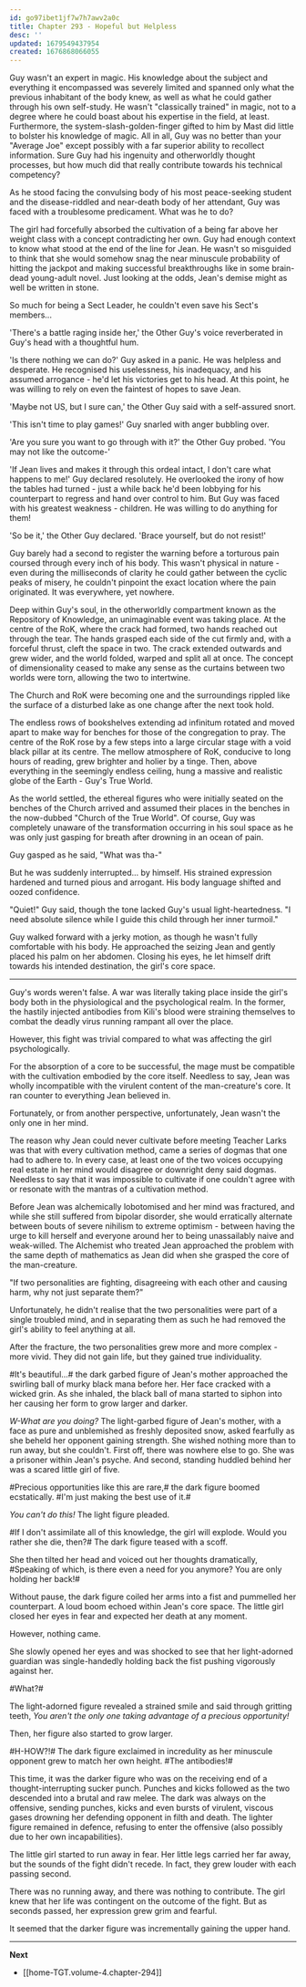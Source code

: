 ```yaml
---
id: go97ibet1jf7w7h7awv2a0c
title: Chapter 293 - Hopeful but Helpless
desc: ''
updated: 1679549437954
created: 1676868066055
---
```


Guy wasn't an expert in magic. His knowledge about the subject and everything it encompassed was severely limited and spanned only what the previous inhabitant of the body knew, as well as what he could gather through his own self-study. He wasn't "classically trained" in magic, not to a degree where he could boast about his expertise in the field, at least. Furthermore, the system-slash-golden-finger gifted to him by Mast did little to bolster his knowledge of magic. All in all, Guy was no better than your "Average Joe" except possibly with a far superior ability to recollect information. Sure Guy had his ingenuity and otherworldly thought processes, but how much did that really contribute towards his technical competency?

As he stood facing the convulsing body of his most peace-seeking student and the disease-riddled and near-death body of her attendant, Guy was faced with a troublesome predicament. What was he to do?

The girl had forcefully absorbed the cultivation of a being far above her weight class with a concept contradicting her own. Guy had enough context to know what stood at the end of the line for Jean. He wasn't so misguided to think that she would somehow snag the near minuscule probability of hitting the jackpot and making successful breakthroughs like in some brain-dead young-adult novel. Just looking at the odds, Jean's demise might as well be written in stone.

So much for being a Sect Leader, he couldn't even save his Sect's members...

'There's a battle raging inside her,' the Other Guy's voice reverberated in Guy's head with a thoughtful hum.

'Is there nothing we can do?' Guy asked in a panic. He was helpless and desperate. He recognised his uselessness, his inadequacy, and his assumed arrogance - he'd let his victories get to his head. At this point, he was willing to rely on even the faintest of hopes to save Jean.

'Maybe not US, but I sure can,' the Other Guy said with a self-assured snort.

'This isn't time to play games!' Guy snarled with anger bubbling over.

'Are you sure you want to go through with it?' the Other Guy probed. 'You may not like the outcome-'

'If Jean lives and makes it through this ordeal intact, I don't care what happens to me!' Guy declared resolutely. He overlooked the irony of how the tables had turned - just a while back he'd been lobbying for his counterpart to regress and hand over control to him. But Guy was faced with his greatest weakness - children. He was willing to do anything for them!

'So be it,' the Other Guy declared. 'Brace yourself, but do not resist!'

Guy barely had a second to register the warning before a torturous pain coursed through every inch of his body. This wasn't physical in nature - even during the milliseconds of clarity he could gather between the cyclic peaks of misery, he couldn't pinpoint the exact location where the pain originated. It was everywhere, yet nowhere.

Deep within Guy's soul, in the otherworldly compartment known as the Repository of Knowledge, an unimaginable event was taking place. At the centre of the RoK, where the crack had formed, two hands reached out through the tear. The hands grasped each side of the cut firmly and, with a forceful thrust, cleft the space in two. The crack extended outwards and grew wider, and the world folded, warped and split all at once. The concept of dimensionality ceased to make any sense as the curtains between two worlds were torn, allowing the two to intertwine.

The Church and RoK were becoming one and the surroundings rippled like the surface of a disturbed lake as one change after the next took hold.

The endless rows of bookshelves extending ad infinitum rotated and moved apart to make way for benches for those of the congregation to pray. The centre of the RoK rose by a few steps into a large circular stage with a void black pillar at its centre. The mellow atmosphere of RoK, conducive to long hours of reading, grew brighter and holier by a tinge. Then, above everything in the seemingly endless ceiling, hung a massive and realistic globe of the Earth - Guy's True World.

As the world settled, the ethereal figures who were initially seated on the benches of the Church arrived and assumed their places in the benches in the now-dubbed "Church of the True World". Of course, Guy was completely unaware of the transformation occurring in his soul space as he was only just gasping for breath after drowning in an ocean of pain.

Guy gasped as he said, "What was tha-"

But he was suddenly interrupted... by himself. His strained expression hardened and turned pious and arrogant. His body language shifted and oozed confidence.

"Quiet!" Guy said, though the tone lacked Guy's usual light-heartedness. "I need absolute silence while I guide this child through her inner turmoil."

Guy walked forward with a jerky motion, as though he wasn't fully comfortable with his body. He approached the seizing Jean and gently placed his palm on her abdomen. Closing his eyes, he let himself drift towards his intended destination, the girl's core space.

____

Guy's words weren't false. A war was literally taking place inside the girl's body both in the physiological and the psychological realm. In the former, the hastily injected antibodies from Kili's blood were straining themselves to combat the deadly virus running rampant all over the place.

However, this fight was trivial compared to what was affecting the girl psychologically.

For the absorption of a core to be successful, the mage must be compatible with the cultivation embodied by the core itself. Needless to say, Jean was wholly incompatible with the virulent content of the man-creature's core. It ran counter to everything Jean believed in.

Fortunately, or from another perspective, unfortunately, Jean wasn't the only one in her mind.

The reason why Jean could never cultivate before meeting Teacher Larks was that with every cultivation method, came a series of dogmas that one had to adhere to. In every case, at least one of the two voices occupying real estate in her mind would disagree or downright deny said dogmas. Needless to say that it was impossible to cultivate if one couldn't agree with or resonate with the mantras of a cultivation method.

Before Jean was alchemically lobotomised and her mind was fractured, and while she still suffered from bipolar disorder, she would erratically alternate between bouts of severe nihilism to extreme optimism - between having the urge to kill herself and everyone around her to being unassailably naive and weak-willed. The Alchemist who treated Jean approached the problem with the same depth of mathematics as Jean did when she grasped the core of the man-creature.

"If two personalities are fighting, disagreeing with each other and causing harm, why not just separate them?"

Unfortunately, he didn't realise that the two personalities were part of a single troubled mind, and in separating them as such he had removed the girl's ability to feel anything at all.

After the fracture, the two personalities grew more and more complex - more vivid. They did not gain life, but they gained true individuality.

#It's beautiful...# the dark garbed figure of Jean's mother approached the swirling ball of murky black mana before her. Her face cracked with a wicked grin. As she inhaled, the black ball of mana started to siphon into her causing her form to grow larger and darker.

*W-What are you doing?* The light-garbed figure of Jean's mother, with a face as pure and unblemished as freshly deposited snow, asked fearfully as she beheld her opponent gaining strength. She wished nothing more than to run away, but she couldn't. First off, there was nowhere else to go. She was a prisoner within Jean's psyche. And second, standing huddled behind her was a scared little girl of five.

#Precious opportunities like this are rare,# the dark figure boomed ecstatically. #I'm just making the best use of it.#

*You can't do this!* The light figure pleaded.

#If I don't assimilate all of this knowledge, the girl will explode. Would you rather she die, then?# The dark figure teased with a scoff.

She then tilted her head and voiced out her thoughts dramatically, #Speaking of which, is there even a need for you anymore? You are only holding her back!#

Without pause, the dark figure coiled her arms into a fist and pummelled her counterpart. A loud boom echoed within Jean's core space. The little girl closed her eyes in fear and expected her death at any moment.

However, nothing came.

She slowly opened her eyes and was shocked to see that her light-adorned guardian was single-handedly holding back the fist pushing vigorously against her.

#What?#

The light-adorned figure revealed a strained smile and said through gritting teeth, *You aren't the only one taking advantage of a precious opportunity!*

Then, her figure also started to grow larger.

#H-HOW?!# The dark figure exclaimed in incredulity as her minuscule opponent grew to match her own height. #The antibodies!#

This time, it was the darker figure who was on the receiving end of a thought-interrupting sucker punch. Punches and kicks followed as the two descended into a brutal and raw melee. The dark was always on the offensive, sending punches, kicks and even bursts of virulent, viscous gases drowning her defending opponent in filth and death. The lighter figure remained in defence, refusing to enter the offensive (also possibly due to her own incapabilities).

The little girl started to run away in fear. Her little legs carried her far away, but the sounds of the fight didn't recede. In fact, they grew louder with each passing second.

There was no running away, and there was nothing to contribute. The girl knew that her life was contingent on the outcome of the fight. But as seconds passed, her expression grew grim and fearful.

It seemed that the darker figure was incrementally gaining the upper hand.

____

**Next**
* [[home-TGT.volume-4.chapter-294]]